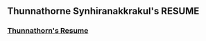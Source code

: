 ## Thunnathorne Synhiranakkrakul's RESUME

### [Thunnathorn's Resume](https://atomo15.github.io/resume/ts-resume.html)
<!-- 
`### Markdown

Markdown is a lightweight and easy-to-use syntax for styling your writing. It includes conventions for

```markdown
`Syntax highlighted code block

# Header 1
## Header 2
### Header 3

- Bulleted
`- List

1. Numbered
`2. List

**Bold** and _Italic_ and ``Code` `text

[Link](url) and ![Image](src)
```

`For more details see [GitHub Flavored Markdown](https://guides.github.com/features/mastering-markdown/).

### Jekyll Themes

Your Pages site will use the layout and styles from the Jekyll theme you have selected in your [repository settings](https://github.com/atomo15/resume/settings). The name of this theme is saved in the Jekyll ``_config.yml` `configuration file. -->


